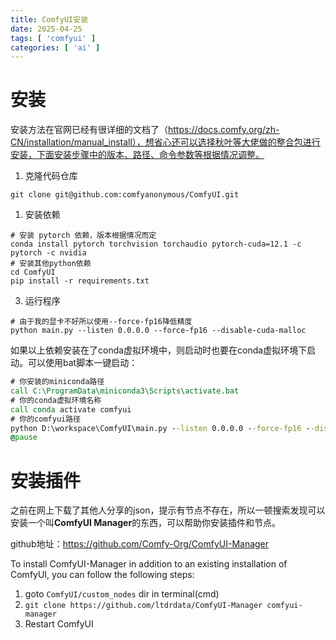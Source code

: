 ```yaml
---
title: ComfyUI安装
date: 2025-04-25
tags: [ 'comfyui' ]
categories: [ 'ai' ]
---
```


# 安装

安装方法在官网已经有很详细的文档了（https://docs.comfy.org/zh-CN/installation/manual_install），想省心还可以选择秋叶等大佬做的整合包进行安装，下面安装步骤中的版本、路径、命令参数等根据情况调整。

1. 克隆代码仓库

```shell
git clone git@github.com:comfyanonymous/ComfyUI.git
```

1. 安装依赖

```shell
# 安装 pytorch 依赖，版本根据情况而定
conda install pytorch torchvision torchaudio pytorch-cuda=12.1 -c pytorch -c nvidia
# 安装其他python依赖
cd ComfyUI
pip install -r requirements.txt
```

3. 运行程序

```shell
# 由于我的显卡不好所以使用--force-fp16降低精度
python main.py --listen 0.0.0.0 --force-fp16 --disable-cuda-malloc
```

如果以上依赖安装在了conda虚拟环境中，则启动时也要在conda虚拟环境下启动。可以使用bat脚本一键启动：

```bat
# 你安装的miniconda路径
call C:\ProgramData\miniconda3\Scripts\activate.bat
# 你的conda虚拟环境名称
call conda activate comfyui
# 你的comfyui路径
python D:\workspace\ComfyUI\main.py --listen 0.0.0.0 --force-fp16 --disable-cuda-malloc
@pause
```

# 安装插件

之前在网上下载了其他人分享的json，提示有节点不存在，所以一顿搜索发现可以安装一个叫**ComfyUI Manager**的东西，可以帮助你安装插件和节点。

github地址：https://github.com/Comfy-Org/ComfyUI-Manager

To install ComfyUI-Manager in addition to an existing installation of ComfyUI, you can follow the following steps:

1. goto `ComfyUI/custom_nodes` dir in terminal(cmd)
2. `git clone https://github.com/ltdrdata/ComfyUI-Manager comfyui-manager`
3. Restart ComfyUI

